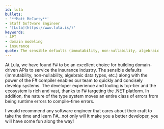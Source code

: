 ```yaml
---
id: lula
bullets:
- '**Matt McCarty**'
- Staff Software Engineer
- '[Lula](https://www.lula.is/)'
keywords:
- API
- domain modeling
- insurance
quote: The sensible defaults (immutability, non-nullability, algebraic data types, etc.) along with the power of the F# compiler enables our team to quickly and concisely develop systems.
---
```

At Lula, we have found F# to be an excellent choice for building domain-driven APIs to service the insurance industry. The sensible defaults (immutability, non-nullability, algebraic data types, etc.) along with the power of the F# compiler enables our team to quickly and concisely develop systems. The developer experience and tooling is top-tier and the ecosystem is rich and vast, thanks to F# targeting the .NET platform. In addition, the nature of the type system moves an entire class of errors from being runtime errors to compile-time errors.

I would recommend any software engineer that cares about their craft to take the time and learn F#...not only will it make you a better developer, you will have some fun along the way!
